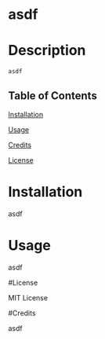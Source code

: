 # asdf

  

  # Description

    asdf

    

  ## Table of Contents

  [Installation](#installation)

  [Usage](#usage)

  [Credits](#credits)

  [License](#license)

  

  # Installation

  asdf

  

  # Usage 

  asdf

  

  #License 

  MIT License

  

  #Credits

  asdf


  
